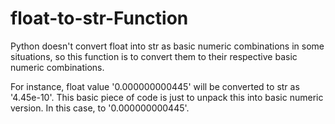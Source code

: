 # float-to-str-Function
Python doesn't convert float into str as basic numeric combinations in some situations, so this function is to convert them to their respective basic numeric combinations.

For instance, float value '0.000000000445' will be converted to str as '4.45e-10'.
This basic piece of code is just to unpack this into basic numeric version. In this case, to '0.000000000445'.

